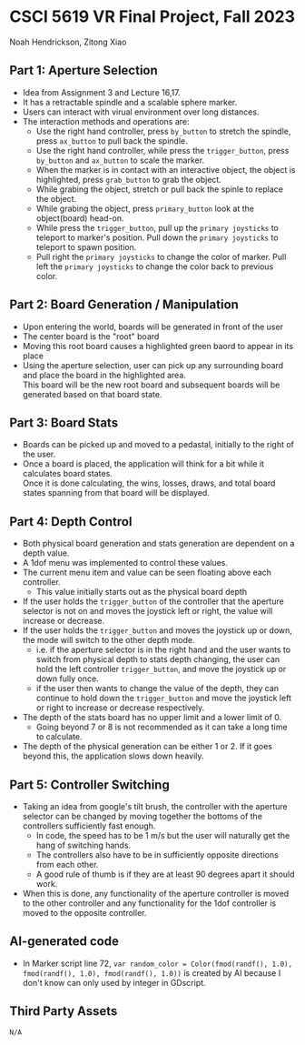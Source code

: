 # CSCI 5619 VR Final Project, Fall 2023
Noah Hendrickson, Zitong Xiao

## Part 1: Aperture Selection

- Idea from Assignment 3 and Lecture 16,17.
- It has a retractable spindle and a scalable sphere marker.
- Users can interact with virual environment over long distances. 
- The interaction methods and operations are:
    - Use the right hand controller, press `by_button` to stretch the spindle, press `ax_button` to pull back the spindle.
    - Use the right hand controller, while press the `trigger_button`, press `by_button` and `ax_button` to scale the marker.
    - When the marker is in contact with an interactive object, the object is highlighted, press `grab_button` to grab the object.
    - While grabing the object, stretch or pull back the spinle to replace the object.
    - While grabing the object, press `primary_button`  look at the object(board) head-on.
    - While press the `trigger_button`, pull up the `primary joysticks` to teleport to marker's position. Pull down the `primary joysticks` to teleport to spawn position.
    - Pull right the `primary joysticks` to change the color of marker. Pull left the `primary joysticks` to change the color back to previous color. 

## Part 2: Board Generation / Manipulation

- Upon entering the world, boards will be generated in front of the user
- The center board is the "root" board
- Moving this root board causes a highlighted green baord to appear in its place
- Using the aperture selection, user can pick up any surrounding board and place 
   the board in the highlighted area. <br>
   This board will be the new root board and subsequent boards will be generated
   based on that board state.

## Part 3: Board Stats

- Boards can be picked up and moved to a pedastal, initially to the right of the user. 
- Once a board is placed, the application will think for a bit while it calculates
board states. <br>Once it is done calculating, the wins, losses, draws, and total board
states spanning from that board will be displayed.

## Part 4: Depth Control

- Both physical board generation and stats generation are dependent on a depth value.
- A 1dof menu was implemented to control these values. 
- The current menu item and value can be seen floating above each controller.
   - This value initially starts out as the physical board depth
- If the user holds the `trigger_button` of the controller that the aperture selector is 
not on and moves the joystick left or right, the value will increase or decrease.
- If the user holds the `trigger_button` and moves the joystick up or down, the mode will 
switch to the other depth mode. 
   - i.e. if the aperture selector is in the right hand and the user wants to switch
   from physical depth to stats depth changing, the user can hold the left controller
   `trigger_button`, and move the joystick up or down fully once. <br>
   - if the user then wants to change the value of the depth, they can continue
   to hold down the `trigger_button` and move the joystick left or right to increase or decrease respectively.
- The depth of the stats board has no upper limit and a lower limit of 0.
   - Going beyond 7 or 8 is not recommended as it can take a long time to calculate.
- The depth of the physical generation can be either 1 or 2. If it goes beyond this,
the application slows down heavily.

## Part 5: Controller Switching

- Taking an idea from google's tilt brush, the controller with the aperture selector
can be changed by moving together the bottoms of the controllers sufficiently fast enough.
   - In code, the speed has to be 1 m/s but the user will naturally get the hang of 
switching hands.
   - The controllers also have to be in sufficiently opposite directions from each other.
   - A good rule of thumb is if they are at least 90 degrees apart it should work.
- When this is done, any functionality of the aperture controller is moved to the other
controller and any functionality for the 1dof controller is moved to the opposite controller.

## AI-generated code

   - In Marker script line 72, `var random_color = Color(fmod(randf(), 1.0), fmod(randf(), 1.0), fmod(randf(), 1.0))` is created by AI because I don't know can only used by integer in GDscript.

## Third Party Assets

   `N/A`
